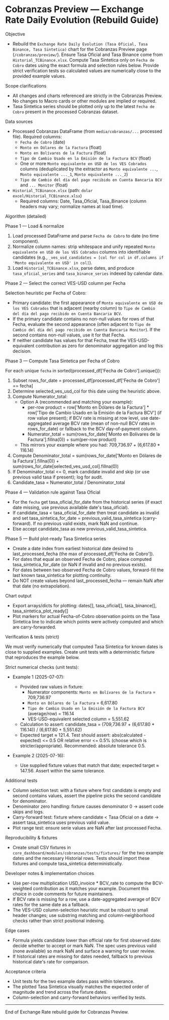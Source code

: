 # Cobranzas Preview — Exchange Rate Daily Evolution (Rebuild Guide)

Objective

- Rebuild the `Exchange Rate Daily Evolution (Tasa Oficial, Tasa Binance, Tasa Sintetica)` chart for the Cobranzas Preview page (`/cobranzas/preview/`). Ensure Tasa Oficial and Tasa Binance come from `Historial_TCBinance.xlsx`. Compute Tasa Sintetica only on `Fecha de Cobro` dates using the exact formula and selection rules below. Provide strict verification tests so calculated values are numerically close to the provided example values.

Scope clarifications

- All changes and charts referenced are strictly in the Cobranzas Preview. No changes to Macro cards or other modules are implied or required.
- Tasa Sintetica series should be plotted only up to the latest `Fecha de Cobro` present in the processed Cobranzas dataset.

Data sources

- Processed Cobranzas DataFrame (from `media/cobranzas/...` processed file). Required columns:
  - `Fecha de Cobro` (date)
  - `Monto en Dólares de la Factura` (float)
  - `Monto en Bolívares de la Factura` (float)
  - `Tipo de Cambio Usado en la Emisión de la Factura BCV` (float)
  - One or more `Monto equivalente en USD de los VES Cobrados` columns (deduplicated by the extractor as `Monto equivalente ...`, `Monto equivalente ..._1`, `Monto equivalente ..._2`)
  - `Tipo de Cambio del día del pago recibido en Cuenta Bancaria BCV` and `... Monitor` (float)
- `Historial_TCBinance.xlsx` (path: `dolar excel/Historial_TCBinance.xlsx`)
  - Required columns: Date, Tasa_Oficial, Tasa_Binance (column headers may vary; normalize names at load time).

Algorithm (detailed)

Phase 1 — Load & normalize

1) Load processed DataFrame and parse `Fecha de Cobro` to date (no time component).
2) Normalize column names: strip whitespace and unify repeated `Monto equivalente en USD de los VES Cobrados` columns into identifiable candidates (e.g., `_ves_usd_candidates = [col for col in df.columns if 'Monto equivalente en USD' in col]`).
3) Load `Historial_TCBinance.xlsx`, parse dates, and produce `tasa_oficial_series` and `tasa_binance_series` indexed by calendar date.

Phase 2 — Select the correct VES-USD column per Fecha

Selection heuristic per Fecha of Cobro:

- Primary candidate: the first appearance of `Monto equivalente en USD de los VES Cobrados` that is adjacent (nearby column) to `Tipo de Cambio del día del pago recibido en Cuenta Bancaria BCV`.
- If the primary candidate contains no non-null values for rows of that Fecha, evaluate the second appearance (often adjacent to `Tipo de Cambio del día del pago recibido en Cuenta Bancaria Monitor`). If the second contains non-null values, use it for that Fecha.
- If neither candidate has values for that Fecha, treat the VES-USD-equivalent contribution as zero for denominator aggregation and log this decision.

Phase 3 — Compute Tasa Sintetica per Fecha of Cobro

For each unique `fecha` in sorted(processed_df['Fecha de Cobro'].unique()):

1) Subset rows_for_date = processed_df[processed_df['Fecha de Cobro'] == fecha]
2) Determine selected_ves_usd_col for this date using the heuristic above.
3) Compute Numerator_total:
   - Option A (recommended and matching your example):
     - per-row product = row['Monto en Dólares de la Factura'] * row['Tipo de Cambio Usado en la Emisión de la Factura BCV'] (if row value present); if BCV rate is missing at row level, use date-aggregated average BCV rate (mean of non-null BCV rates in rows_for_date) or fallback to the BCV day-of-payment column.
     - Numerator_total = sum(rows_for_date['Monto en Bolívares de la Factura'].fillna(0)) + sum(per-row product)
   - This mirrors your example where you had: 709,736.97 + (6,617.80 * 116.14)
4) Compute Denominator_total = sum(rows_for_date['Monto en Dólares de la Factura'].fillna(0)) + sum(rows_for_date[selected_ves_usd_col].fillna(0))
5) If Denominator_total <= 0, mark candidate invalid and skip (or use previous valid tasa if present); log for audit.
6) Candidate_tasa = Numerator_total / Denominator_total

Phase 4 — Validation rule against Tasa Oficial

- For the `fecha` get tasa_oficial_for_date from the historical series (if exact date missing, use previous available date's tasa_oficial).
- If candidate_tasa < tasa_oficial_for_date then treat candidate as invalid and set tasa_sintetica_for_date = previous_valid_tasa_sintetica (carry-forward). If no previous valid exists, mark NaN and continue.
- Else accept candidate_tasa as new previous_valid_tasa_sintetica.

Phase 5 — Build plot-ready Tasa Sintetica series

- Create a date index from earliest historical date desired to last_processed_fecha (the max of processed_df['Fecha de Cobro']).
- For dates that equal an observed Fecha de Cobro, place computed tasa_sintetica_for_date (or NaN if invalid and no previous exists).
- For dates between two observed Fecha de Cobro values, forward-fill the last known tasa_sintetica for plotting continuity.
- Do NOT create values beyond last_processed_fecha — remain NaN after that date (no extrapolation).

Chart output

- Export arrays/dicts for plotting: dates[], tasa_oficial[], tasa_binance[], tasa_sintetica_plot_ready[]
- Plot markers for actual Fecha-of-Cobro observation points on the Tasa Sintetica line to indicate which points were actively computed and which are carry-forwarded.

Verification & tests (strict)

We must verify numerically that computed Tasa Sintetica for known dates is close to supplied examples. Create unit tests with a deterministic fixture that reproduces the example below.

Strict numerical checks (unit tests):

- Example 1 (2025-07-07):
  - Provided raw values in fixture:
    - Numerator components: `Monto en Bolívares de la Factura` = 709,736.97
    - `Monto en Dólares de la Factura` = 6,617.80
    - `Tipo de Cambio Usado en la Emisión de la Factura BCV` (average/row) = 116.14
    - VES-USD-equivalent selected column = 5,551.62
  - Calculation to assert: candidate_tasa = (709,736.97 + (6,617.80 * 116.14)) / (6,617.80 + 5,551.62)
  - Expected target ≈ 121.4. Test should assert: abs(calculated - expected) <= 0.5 OR relative error <= 0.5% (choose which is stricter/appropriate). Recommended: absolute tolerance 0.5.

- Example 2 (2025-07-16):
  - Use supplied fixture values that match that date; expected target ≈ 147.56. Assert within the same tolerance.

Additional tests

- Column selection test: with a fixture where first candidate is empty and second contains values, assert the pipeline picks the second candidate for denominator.
- Denominator zero handling: fixture causes denominator 0 -> assert code skips and logs.
- Carry-forward test: fixture where candidate < Tasa Oficial on a date -> assert tasa_sintetica uses previous valid value.
- Plot range test: ensure serie values are NaN after last processed Fecha.

Reproducibility & fixtures

- Create small CSV fixtures in `core_dashboard/modules/cobranzas/tests/fixtures/` for the two example dates and the necessary Historial rows. Tests should import these fixtures and compute tasa_sintetica deterministically.

Developer notes & implementation choices

- Use per-row multiplication USD_invoice * BCV_rate to compute the BCV-weighted contribution as it matches your example. Document this choice in code comments for future maintainers.
- If BCV rate is missing for a row, use a date-aggregated average of BCV rates for the same date as a fallback.
- The VES-USD column-selection heuristic must be robust to small header changes; use substring matching and column-neighborhood checks rather than strict positional indexing.

Edge cases

- Formula yields candidate lower than official rate for first observed date: decide whether to accept or mark NaN. The spec uses previous valid (none available) so mark NaN and surface a warning for user review.
- If historical rates are missing for dates needed, fallback to previous historical date's rate for comparison.

Acceptance criteria

- Unit tests for the two example dates pass within tolerance.
- The plotted Tasa Sintetica visually matches the expected order of magnitude and trend across the fixture dates.
- Column-selection and carry-forward behaviors verified by tests.


---

End of Exchange Rate rebuild guide for Cobranzas Preview.
